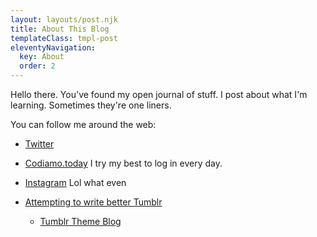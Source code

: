 ```yaml
---
layout: layouts/post.njk
title: About This Blog
templateClass: tmpl-post
eleventyNavigation:
  key: About
  order: 2
---
```


Hello there. You've found my open journal of stuff. I post about what I'm learning. Sometimes they're one liners.

You can follow me around the web:

- [Twitter](https://twitter.com/smolcodes)

- [Codiamo.today](https://app.codiamo.today/smolcodes) I try my best to log in every day.

- [Instagram](https://www.instagram.com/smolcodes/) Lol what even

- [Attempting to write better Tumblr](https://smoltimes.tumblr.com/)

  - [Tumblr Theme Blog](https://smolthemes.tumblr.com/)

  


